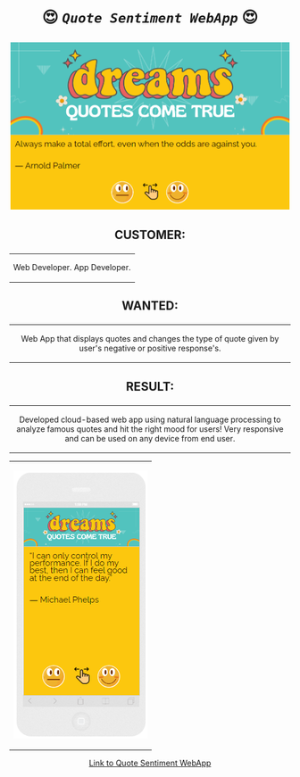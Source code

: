 # <p align="center"> 😍 ***`Quote Sentiment WebApp`*** 😍 </p> 
 
<p align="center"> 
<img width="500" height="300" src=https://github.com/Jonny-T87/Quote-Sentiment-WebApp/blob/main/Data/Quote%20website%20screen.png > </p>

## <p align="center"> CUSTOMER:  </p>
<table align="center">
<tr>
<td>
<p align="center"> 
Web Developer. App Developer.
</td>
</tr>
</table>

## <p align="center">  WANTED:   </p>
<table>
<tr>
<td>
<p align="center"> 
Web App that displays quotes and changes the type of quote given by user's negative or positive response's.  
</td>
</tr>
</table>

## <p align="center">  RESULT:   </p>
<table>
<tr>
<td>
<p align="center"> 
Developed cloud-based web app using natural language processing to analyze famous quotes and hit the right mood for users! Very responsive and can be used on any device from end user. 
</td>
</tr>
</table>

<table align="center">
<tr>
<td>
<p align="center"> 
<img src=https://github.com/Jonny-T87/Quote-Sentiment-WebApp/blob/main/Data/Quote%20mobile%20screen.png > </p>
</td>
</tr>
</table>

<table align="center">
<p align="center"> 
<a href="http://jhonnq31.pythonanywhere.com/" target="_blank">Link to Quote Sentiment WebApp </a>
</table>
